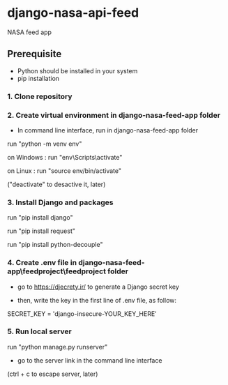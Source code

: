 # django-nasa-api-feed
NASA feed app 

## Prerequisite
- Python should be installed in your system
- pip installation

### 1. Clone repository

### 2. Create virtual environment in django-nasa-feed-app folder

- In command line interface, run in django-nasa-feed-app folder

run "python -m venv env"

on Windows : run "env\Scripts\activate"

on Linux : run "source env/bin/activate"

("deactivate" to desactive it, later)

### 3. Install Django and packages

run "pip install django"

run "pip install request"

run "pip install python-decouple"

### 4. Create .env file in django-nasa-feed-app\feedproject\feedproject folder

- go to https://djecrety.ir/ to generate a Django secret key

- then, write the key in the first line of .env file, as follow: 

SECRET_KEY = 'django-insecure-YOUR_KEY_HERE'

### 5. Run local server

run  "python manage.py runserver" 

- go to the server link in the command line interface

(ctrl + c to escape server, later)

